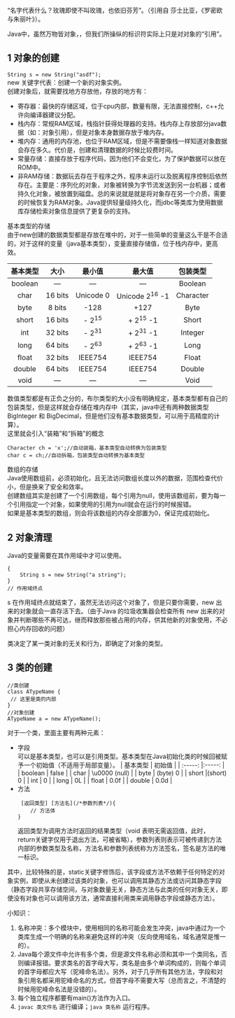 “名字代表什么？玫瑰即使不叫玫瑰，也依旧芬芳”。（引用自 莎士比亚，《罗密欧与朱丽叶》）。  

Java中，虽然万物皆对象，，但我们所操纵的标识符实际上只是对对象的“引用”。  

1 对象的创建
- 
`String s = new String("asdf");`  
new 关键字代表：创建一个新的对象实例。  
创建对象后，就需要找地方存放他，存放的地方有：
* 寄存器：最快的存储区域，位于cpu内部，数量有限，无法直接控制，c++允许向编译器建议分配。
* 栈内存：常规RAM区域，栈指针获得处理器的支持。栈内存上存放部分java数据（如：对象引用），但是对象本身数据存放于堆内存。
* 堆内存：通用的内存池，也位于RAM区域，但是不需要像栈一样知道对象数据会存在多久。代价是，创建和清理数据的时候比较费时间。
* 常量存储：直接存放于程序代码，因为他们不会变化，为了保护数据可以放在ROM中。
* 非RAM存储：数据玩去存在于程序之外，程序未运行以及脱离程序控制后依然存在。主要是：序列化的对象，对象被转换为字节流发送到另一台机器；或者持久化对象，被放置到磁盘。总的来说就是就是将对象存在另一个介质，需要的时候恢复为RAM对象。Java提供轻量级持久化，而jdbc等类库为使用数据库存储检索对象信息提供了更复杂的支持。  

基本类型的存储  
由于new创建的数据类型都是存放在堆中的，对于一些简单的变量这么干是不合适的，对于这样的变量（java基本类型），变量直接存储值，位于栈内存中，更高效。

| 基本类型  |    大小 |  最小值  | 最大值  | 包装类型 |
| :------: | :------: | :------: | :------: | :------: |
| boolean | —  | — | — | Boolean |
| char | 16 bits | Unicode 0  | Unicode 2<sup>16</sup> -1  | Character |
| byte | 8 bits | -128 | +127 | Byte |
| short | 16 bits | - 2<sup>15</sup> | + 2<sup>15</sup> -1 | Short |
| int | 32 bits | - 2<sup>31</sup> | + 2<sup>31</sup> -1 | Integer |
| long | 64 bits | - 2<sup>63</sup> | + 2<sup>63</sup> -1 | Long |
| float | 32 bits | IEEE754 | IEEE754 | Float |
| double | 64 bits |IEEE754 | IEEE754 | Double |
| void | — | — | — | Void |  
数值类型都是有正负之分的，布尔类型的大小没有明确规定，基本类型都有自己的包装类型，但是这样就会存储在堆内存中（其实，java中还有两种数据类型BigInteger 和 BigDecimal，但是他们没有基本数据类型，可以用于高精度的计算）。  
这里就会引入“装箱”和“拆箱”的概念
```
Character ch = 'x';//自动装箱，基本类型自动转换为包装类型
char c = ch;//自动拆箱，包装类型自动转换为基本类型
```  

数组的存储  
Java使用数组前，必须初始化，且无法访问数组长度以外的数据，范围检查代价小，但是换来了安全和效率。  
创建数组其实是创建了一个引用数组，每个引用为null，使用该数组前，要为每一个引用指定一个对象，如果使用的引用为null就会在运行的时候报错。  
如果是基本类型的数组，则会将该数组的内存全部置为0，保证完成初始化。  

2 对象清理
-  
Java的变量需要在其作用域中才可以使用。  
```
{
    String s = new String("a string");
} 
// 作用域终点
```  
 s 在作用域终点就结束了，虽然无法访问这个对象了，但是只要你需要，new 出来的对象就会一直存活下去。（由于Java 的垃圾收集器会检查所有 new 出来的对象并判断哪些不再可达，继而释放那些被占用的内存，供其他新的对象使用，不必担心内存回收的问题）  

 类决定了某一类对象的无关和行为，即确定了对象的类型。

 3 类的创建
 -  

```
//类创建
class ATypeName {
 // 这里是类的内部
}
//对象创建
ATypeName a = new ATypeName();
```  
对于一个类，里面主要有两种元素：  
* 字段  
    可以是基本类型，也可以是引用类型。基本类型在Java初始化类的时候回被赋予一个初始值（不适用于局部变量）。
    | 基本类型 | 初始值 |
    | :-----: |:-----: |
    | boolean | false |
    | char | \u0000 (null) |
    | byte | (byte) 0 |
    | short |(short) 0 |
    | int | 0 |
    | long | 0L |
    | float | 0.0f |
    | double | 0.0d |
* 方法  
    ```
     [返回类型] [方法名](/*参数列表*/){
        // 方法体
    }
    ```  
    返回类型为调用方法时返回的结果类型（void 表明无需返回值，此时， return关键字仅用于退出方法，可被省略），参数列表则表示可被传递到方法内部的参数类型及名称，方法名和参数列表统称为方法签名，签名是方法的唯一标识。  

其中，比较特殊的是，static关键字修饰后，该字段或方法不依赖于任何特定的对象实例，即使从未创建过该类的对象，也可以调用其静态方法或访问其静态字段（静态字段共享存储空间，与对象数量无关，静态方法与此类的任何对象无关，即使没有对象也可以调用该方法，通常直接利用类来调用静态字段或静态方法）。  

小知识：  
1. 名称冲突：多个模块中，使用相同的名称可能会发生冲突，java中通过为一个类库生成一个明确的名称来避免这样的冲突（反向使用域名，域名通常是惟一的）。  
2. Java每个源文件中允许有多个类，但是源文件名称必须和其中一个类同名，否则编译报错。要求类名的首字母大写，类名是由多个单词构成的，则每个单词的首字母都应大写（驼峰命名法）。另外，对于几乎所有其他方法，字段和对象引用名都采用驼峰命名的方式，但首字母不需要大写（总而言之，不清楚的时候用驼峰命名法是没错的）。   
3. 每个独立程序都要有main()方法作为入口。  
4. `javac 类文件名` 进行编译；`java 类名称` 运行程序。  
